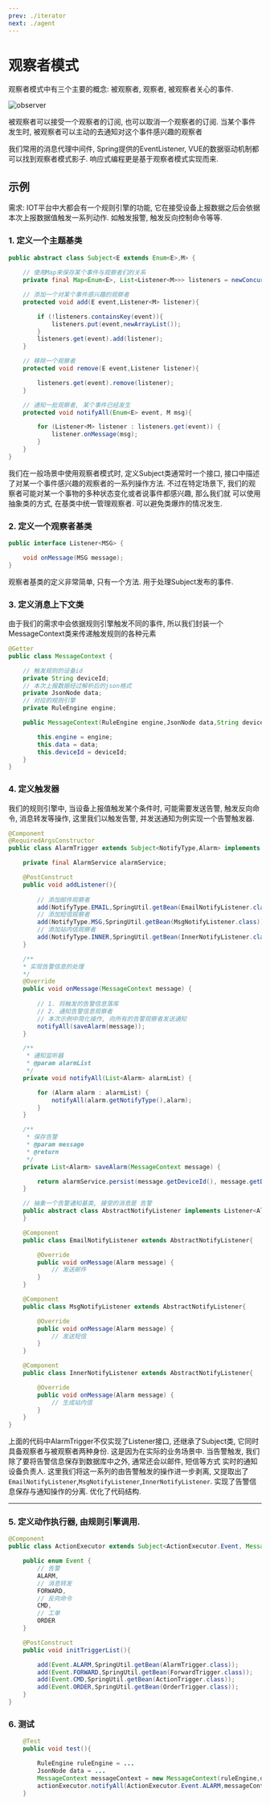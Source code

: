 ```yaml
---
prev: ./iterator
next: ./agent
---
```


# 观察者模式

观察者模式中有三个主要的概念: 被观察者, 观察者, 被观察者关心的事件. 

![observer](https://cdn.jsdelivr.net/gh/NiceAshin/FileStore/blogImage/observer.png)

被观察者可以接受一个观察者的订阅, 也可以取消一个观察者的订阅. 当某个事件发生时, 被观察者可以主动的去通知对这个事件感兴趣的观察者

我们常用的消息代理中间件, Spring提供的EventListener, VUE的数据驱动机制都可以找到观察者模式影子. 响应式编程更是基于观察者模式实现而来. 

## 示例 

需求: IOT平台中大都会有一个规则引擎的功能, 它在接受设备上报数据之后会依据本次上报数据值触发一系列动作. 如触发报警, 触发反向控制命令等等. 


### 1. 定义一个主题基类

```java 
public abstract class Subject<E extends Enum<E>,M> {
    
    // 使用Map来保存某个事件与观察者们的关系
    private final Map<Enum<E>, List<Listener<M>>> listeners = newConcurrentMap();

    // 添加一个对某个事件感兴趣的观察者
    protected void add(E event,Listener<M> listener){

        if (!listeners.containsKey(event)){
            listeners.put(event,newArrayList());
        }
        listeners.get(event).add(listener);
    }

    // 移除一个观察者
    protected void remove(E event,Listener listener){

        listeners.get(event).remove(listener);
    }

    // 通知一批观察者, 某个事件已经发生
    protected void notifyAll(Enum<E> event, M msg){

        for (Listener<M> listener : listeners.get(event)) {
            listener.onMessage(msg);
        }
    }
}
```

我们在一般场景中使用观察者模式时, 定义Subject类通常时一个接口, 接口中描述了对某一个事件感兴趣的观察者的一系列操作方法. 不过在特定场景下, 我们的观察者可能对某一个事物的多种状态变化或者说事件都感兴趣, 那么我们就
可以使用抽象类的方式, 在基类中统一管理观察者. 可以避免类爆炸的情况发生. 

### 2. 定义一个观察者基类
```java 
public interface Listener<MSG> {

    void onMessage(MSG message);
}
```

观察者基类的定义非常简单, 只有一个方法. 用于处理Subject发布的事件. 

### 3. 定义消息上下文类

由于我们的需求中会依据规则引擎触发不同的事件, 所以我们封装一个MessageContext类来传递触发规则的各种元素
```java 
@Getter
public class MessageContext {

    // 触发规则的设备id
    private String deviceId;
    // 本次上报数据经过解析后的json格式
    private JsonNode data;
    // 对应的规则引擎
    private RuleEngine engine;

    public MessageContext(RuleEngine engine,JsonNode data,String deviceId){

        this.engine = engine;
        this.data = data;
        this.deviceId = deviceId;
    }
}
```

### 4. 定义触发器

我们的规则引擎中, 当设备上报值触发某个条件时, 可能需要发送告警, 触发反向命令, 消息转发等操作, 这里我们以触发告警, 并发送通知为例实现一个告警触发器. 

```java 
@Component
@RequiredArgsConstructor
public class AlarmTrigger extends Subject<NotifyType,Alarm> implements Listener<MessageContext> {

    private final AlarmService alarmService;

    @PostConstruct
    public void addListener(){
        
        // 添加邮件观察者
        add(NotifyType.EMAIL,SpringUtil.getBean(EmailNotifyListener.class));
        // 添加短信观察者
        add(NotifyType.MSG,SpringUtil.getBean(MsgNotifyListener.class));
        // 添加站内信观察者
        add(NotifyType.INNER,SpringUtil.getBean(InnerNotifyListener.class));
    }

    /**
    * 实现告警信息的处理
    */
    @Override
    public void onMessage(MessageContext message) {
        
        // 1. 将触发的告警信息落库
        // 2. 通知告警信息观察者
        // 本次示例中简化操作, 向所有的告警观察者发送通知
        notifyAll(saveAlarm(message));
    }

    /**
     * 通知监听器
     * @param alarmList
     */
    private void notifyAll(List<Alarm> alarmList) {

        for (Alarm alarm : alarmList) {
            notifyAll(alarm.getNotifyType(),alarm);
        }
    }

    /**
     * 保存告警
     * @param message
     * @return
     */
    private List<Alarm> saveAlarm(MessageContext message) {

        return alarmService.persist(message.getDeviceId(), message.getData(), message.getEngine().getEngineId());
    }

    // 抽象一个告警通知基类, 接受的消息是 告警
    public abstract class AbstractNotifyListener implements Listener<Alarm>{
    }

    @Component
    public class EmailNotifyListener extends AbstractNotifyListener{

        @Override
        public void onMessage(Alarm message) {
            // 发送邮件
        }
    }

    @Component
    public class MsgNotifyListener extends AbstractNotifyListener{

        @Override
        public void onMessage(Alarm message) {
            // 发送短信
        }
    }

    @Component
    public class InnerNotifyListener extends AbstractNotifyListener{

        @Override
        public void onMessage(Alarm message) {
            // 生成站内信
        }
    }
}
```

上面的代码中AlarmTrigger不仅实现了Listener接口, 还继承了Subject类, 它同时具备观察者与被观察者两种身份. 这是因为在实际的业务场景中. 当告警触发, 我们除了要将告警信息保存到数据库中之外, 通常还会以邮件, 短信等方式
实时的通知设备负责人. 这里我们将这一系列的由告警触发的操作进一步剥离, 又提取出了`EmailNotifyListener`,`MsgNotifyListener`,`InnerNotifyListener`. 实现了告警信息保存与通知操作的分离. 优化了代码结构.

---

### 5. 定义动作执行器, 由规则引擎调用. 

```java 
@Component
public class ActionExecutor extends Subject<ActionExecutor.Event, MessageContext>{

    public enum Event {
        // 告警
        ALARM,
        // 消息转发
        FORWARD,
        // 反向命令
        CMD,
        // 工单
        ORDER
    }

    @PostConstruct
    public void initTriggerList(){

        add(Event.ALARM,SpringUtil.getBean(AlarmTrigger.class));
        add(Event.FORWARD,SpringUtil.getBean(ForwardTrigger.class));
        add(Event.CMD,SpringUtil.getBean(ActionTrigger.class));
        add(Event.ORDER,SpringUtil.getBean(OrderTrigger.class));
    }
}
```

### 6. 测试

```java 
    @Test
    public void test(){

        RuleEngine ruleEngine = ...
        JsonNode data = ...
        MessageContext messageContext = new MessageContext(ruleEngine,data,"123");
        actionExecutor.notifyAll(ActionExecutor.Event.ALARM,messageContext);
    } 
```



